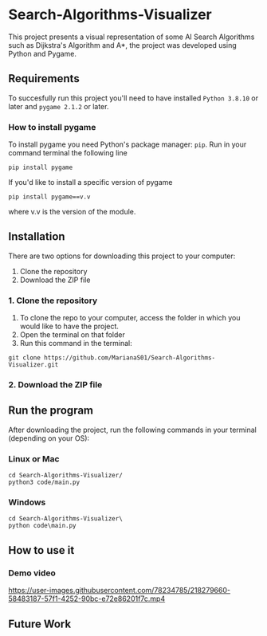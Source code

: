 # **Search-Algorithms-Visualizer**
This project presents a visual representation of some AI Search Algorithms such as Dijkstra's Algorithm and A*, the project was developed using Python and Pygame.

## **Requirements**
To succesfully run this project you'll need to have installed `Python 3.8.10` or later and `pygame 2.1.2` or later.

### **How to install pygame**
To install pygame you need Python's package manager: `pip`.
Run in your command terminal the following line
```
pip install pygame
```
If you'd like to install a specific version of pygame
```
pip install pygame==v.v
```
where v.v is the version of the module.

## **Installation**
There are two options for downloading this project to your computer:
1. Clone the repository
2. Download the ZIP file

### 1. Clone the repository
1. To clone the repo to your computer, access the folder in which you would like to have the project.
2. Open the terminal on that folder
3. Run this command in the terminal:
```
git clone https://github.com/MarianaS01/Search-Algorithms-Visualizer.git
```

### 2. Download the ZIP file



## **Run the program**
After downloading the project, run the following commands in your terminal (depending on your OS):

### Linux or Mac
```
cd Search-Algorithms-Visualizer/
python3 code/main.py
```

### Windows
```
cd Search-Algorithms-Visualizer\
python code\main.py
```

## **How to use it**

### Demo video
https://user-images.githubusercontent.com/78234785/218279660-58483187-57f1-4252-90bc-e72e86201f7c.mp4

## **Future Work**

